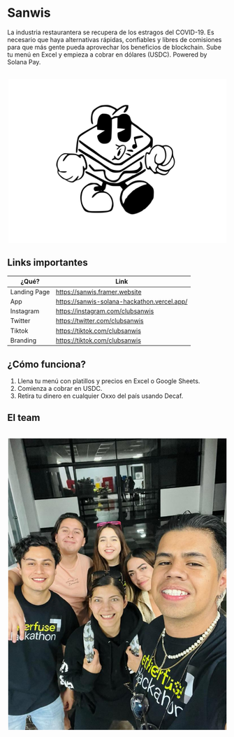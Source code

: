 #  Sanwis
La industria restaurantera se recupera de los estragos del COVID-19. Es necesario que haya alternativas rápidas, confiables y libres de comisiones para que más gente pueda aprovechar los beneficios de blockchain.
Sube tu menú en Excel y empieza a cobrar en dólares (USDC). Powered by Solana Pay.

<p align="center">
    <br>
    <img src="img/sanwis.svg" width="500"/>
    <br>
<p>

## Links importantes

| ¿Qué? | Link |
|---|---|
| Landing Page | https://sanwis.framer.website |
| App | https://sanwis-solana-hackathon.vercel.app/ |
| Instagram | https://instagram.com/clubsanwis |
| Twitter | https://twitter.com/clubsanwis |
| Tiktok | https://tiktok.com/clubsanwis |
| Branding | https://tiktok.com/clubsanwis |
## ¿Cómo funciona?

1. Llena tu menú con platillos y precios en Excel o Google Sheets.
2. Comienza a cobrar en USDC.
3. Retira tu dinero en cualquier Oxxo del país usando Decaf.

## El team

<p align="center">
    <br>
    <img src="img/team.jpeg" width="500"/>
    <br>
<p>
    


